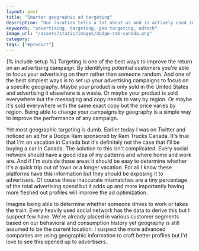 ```yaml
---
layout: post
title: "Smarter geographic ad targeting"
description: "Our location tells a lot about us and is actively used in advertising but rather than being treated as a single point in time it should be treated as something dynamic that grows and keeps providing more information about us."
keywords: "advertising, targeting, geo targeting, adtech"
image_url: "/assets/static/images/dodge-ram-canada.png"
category:
tags: ["#product"]
---
```

{% include setup %}
Targeting is one of the best ways to improve the return on an advertising campaign. By identifying potential customers you're able to focus your advertising on them rather than someone random. And one of the best simplest ways is to set up your advertising campaigns to focus on a specific geography. Maybe your product is only sold in the United States and advertising it elsewhere is a waste. Or maybe your product is sold everywhere but the messaging and copy needs to vary by region. Or maybe it's sold everywhere with the same exact copy but the price varies by region. Being able to change your campaigns by geography is a simple way to improve the performance of any campaign.

<div class="right10">
  <amp-img src="{{ IMG_PATH }}dodge-ram-canada.png" alt="Dodge Ram in Canada"  width="250" height="427" layout="responsive"></amp-img>
</div>

Yet most geographic targeting is dumb. Earlier today I was on Twitter and noticed an ad for a Dodge Ram sponsored by Ram Trucks Canada. It's true that I'm on vacation in Canada but it's definitely not the case that I'll be buying a car in Canada. The solution to this isn't complicated. Every social network should have a good idea of my patterns and where home and work are. And if I'm outside those areas it should be easy to determine whether it's a quick trip out of town or a longer vacation. For all I know these platforms have this information but they should be exposing it to advertisers. Of course these inaccurate mismatches are a tiny percentage of the total advertising spend but it adds up and more importantly having more fleshed out profiles will improve the ad optimization.

Imagine being able to determine whether someone drives to work or takes the train. Every heavily used social network has the data to derive this but I suspect few have. We're already placed in various customer segments based on our behavioral and consumption history yet geography is still assumed to be the current location. I suspect the more advanced companies are using geographic information to craft better profiles but I'd love to see this opened up to advertisers.